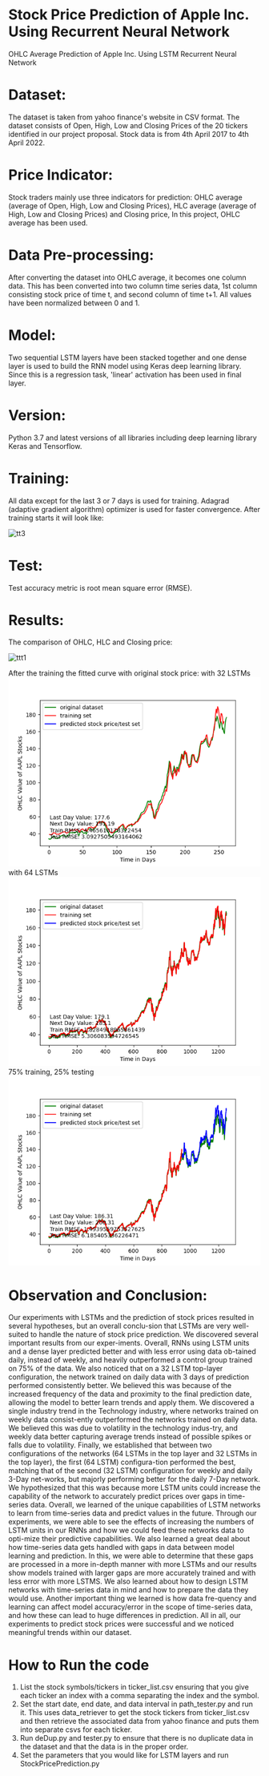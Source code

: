 # Stock Price Prediction of Apple Inc. Using Recurrent Neural Network
OHLC Average Prediction of Apple Inc. Using LSTM Recurrent Neural Network

# Dataset:
The dataset is taken from yahoo finance's website in CSV format. The dataset consists of Open, High, Low and Closing Prices of the 20 tickers identified in our project proposal. Stock data is from 4th April 2017 to 4th April 2022. 
# Price Indicator:
Stock traders mainly use three indicators for prediction: OHLC average (average of Open, High, Low and Closing Prices), HLC average (average of High, Low and Closing Prices) and Closing price, In this project, OHLC average has been used.
# Data Pre-processing:
After converting the dataset into OHLC average, it becomes one column data. This has been converted into two column time series data, 1st column consisting stock price of time t, and second column of time t+1. All values have been normalized between 0 and 1.
# Model: 
Two sequential LSTM layers have been stacked together and one dense layer is used to build the RNN model using Keras deep learning library. Since this is a regression task, 'linear' activation has been used in final layer.
# Version:
Python 3.7 and latest versions of all libraries including deep learning library Keras and Tensorflow.
# Training:
All data except for the last 3 or 7 days is used for training. Adagrad (adaptive gradient algorithm) optimizer is used for faster convergence.
After training starts it will look like:

![tt3](https://user-images.githubusercontent.com/24511419/29501862-787afad2-864d-11e7-8fbc-26afaa992a4d.png)


# Test:
Test accuracy metric is root mean square error (RMSE).
# Results:
The comparison of OHLC, HLC and Closing price:


![ttt1](https://user-images.githubusercontent.com/24511419/29501710-76018bbe-864c-11e7-9239-afd8bbf19bb8.png)

After the training the fitted curve with original stock price:
with 32 LSTMs
![ttt2](stock-predict-charts/weekly_32_lstms_3_day_AAPL.png)
with 64 LSTMs
![ttt3](stock-predict-charts/daily_64_lstms_3_day_AAPL.png)
75% training, 25% testing 
![ttt4](stock-predict-charts/daily_75per64_lstms_3_day_AAPL.png)
# Observation and Conclusion:
Our experiments with LSTMs and the prediction of stock prices resulted in several hypotheses, but an overall conclu-sion that LSTMs are very well-suited to handle the nature of stock price prediction.
We discovered several important results from our exper-iments. Overall, RNNs using LSTM units and a dense layer predicted better and with less error using data ob-tained daily, instead of weekly, and heavily outperformed a control group trained on 75% of the data. We also noticed that on a 32 LSTM top-layer configuration, the network trained on daily data with 3 days of prediction performed consistently better. We believed this was because of the increased frequency of the data and proximity to the final prediction date, allowing the model to better learn trends and apply them.
We discovered a single industry trend in the Technology industry, where networks trained on weekly data consist-ently outperformed the networks trained on daily data. We believed this was due to volatility in the technology indus-try, and weekly data better capturing average trends instead of possible spikes or falls due to volatility.
Finally, we established that between two configurations of the networks (64 LSTMs in the top layer and 32 LSTMs in the top layer), the first (64 LSTM) configura-tion performed the best, matching that of the second (32 LSTM) configuration for weekly and daily 3-Day net-works, but majorly performing better for the daily 7-Day network. We hypothesized that this was because more LSTM units could increase the capability of the network to accurately predict prices over gaps in time-series data.
Overall, we learned of the unique capabilities of LSTM networks to learn from time-series data and predict values in the future. Through our experiments, we were able to see the effects of increasing the numbers of LSTM units in our RNNs and how we could feed these networks data to opti-mize their predictive capabilities. We also learned a great deal about how time-series data gets handled with gaps in data between model learning and prediction. In this, we were able to determine that these gaps are processed in a more in-depth manner with more LSTMs and our results show models trained with larger gaps are more accurately trained and with less error with more LSTMS. We also learned about how to design LSTM networks with time-series data in mind and how to prepare the data they would use. Another important thing we learned is how data fre-quency and learning can affect model accuracy/error in the scope of time-series data, and how these can lead to huge differences in prediction.
All in all, our experiments to predict stock prices were successful and we noticed meaningful trends within our dataset.

# How to Run the code
1) List the stock symbols/tickers in ticker_list.csv ensuring that you give each ticker an index with a comma separating the index and the symbol.
2) Set the start date, end date, and data interval in path_tester.py and run it. This uses data_retriever to get the stock tickers from ticker_list.csv and then retrieve the associated data from yahoo finance and puts them into separate csvs for each ticker.   
3) Run deDup.py and tester.py to ensure that there is no duplicate data in the dataset and that the data is in the proper order.
4) Set the parameters that you would like for LSTM layers and run StockPricePrediction.py
